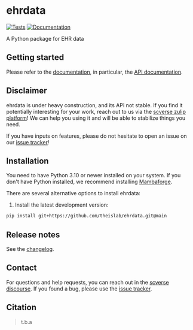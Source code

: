 # ehrdata

[![Tests][badge-tests]][tests]
[![Documentation][badge-docs]][documentation]

[badge-tests]: https://img.shields.io/github/actions/workflow/status/theislab/ehrdata/test.yaml?branch=main
[badge-docs]: https://img.shields.io/readthedocs/ehrdata

A Python package for EHR data

## Getting started

Please refer to the [documentation][],
in particular, the [API documentation][].

## Disclaimer

ehrdata is under heavy construction, and its API not stable. If you find it potentially interesting for your work, reach out to us via the [scverse zulip platform](https://scverse.zulipchat.com/)! We can help you using it and will be able to stabilize things you need.

If you have inputs on features, please do not hesitate to open an issue on our [issue tracker][]!

## Installation

You need to have Python 3.10 or newer installed on your system.
If you don't have Python installed, we recommend installing [Mambaforge][].

There are several alternative options to install ehrdata:

<!--
1) Install the latest release of `ehrdata` from [PyPI][]:

```bash
pip install ehrdata
```
-->

1. Install the latest development version:

```bash
pip install git+https://github.com/theislab/ehrdata.git@main
```

## Release notes

See the [changelog][].

## Contact

For questions and help requests, you can reach out in the [scverse discourse][].
If you found a bug, please use the [issue tracker][].

## Citation

> t.b.a

[mambaforge]: https://github.com/conda-forge/miniforge#mambaforge
[scverse discourse]: https://discourse.scverse.org/
[issue tracker]: https://github.com/theislab/ehrdata/issues
[tests]: https://github.com/theislab/ehrdata/actions/workflows/test.yml
[documentation]: https://ehrdata.readthedocs.io
[changelog]: https://ehrdata.readthedocs.io/en/latest/changelog.html
[api documentation]: https://ehrdata.readthedocs.io/en/latest/api.html
[pypi]: https://pypi.org/project/ehrdata
